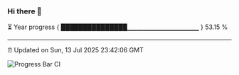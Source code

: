 ### Hi there 👋

⏳ Year progress { ███████████████▁▁▁▁▁▁▁▁▁▁▁▁▁▁▁ } 53.15 %

---

⏰ Updated on Sun, 13 Jul 2025 23:42:06 GMT

![Progress Bar CI](https://github.com/IshwaranRudhara/GIT-ACTION/workflows/Progress%20Bar%20CI/badge.svg)
